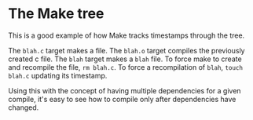 # The Make tree
This is a good example of how Make tracks timestamps through the tree.

The `blah.c` target makes a file. The `blah.o` target compiles the previously created c file. The `blah` target makes a `blah` file. To force make to create and recompile the file, `rm blah.c`. To force a recompilation of `blah`, `touch blah.c` updating its timestamp.

Using this with the concept of having multiple dependencies for a given compile, it's easy to see how to compile only after dependencies have changed.
